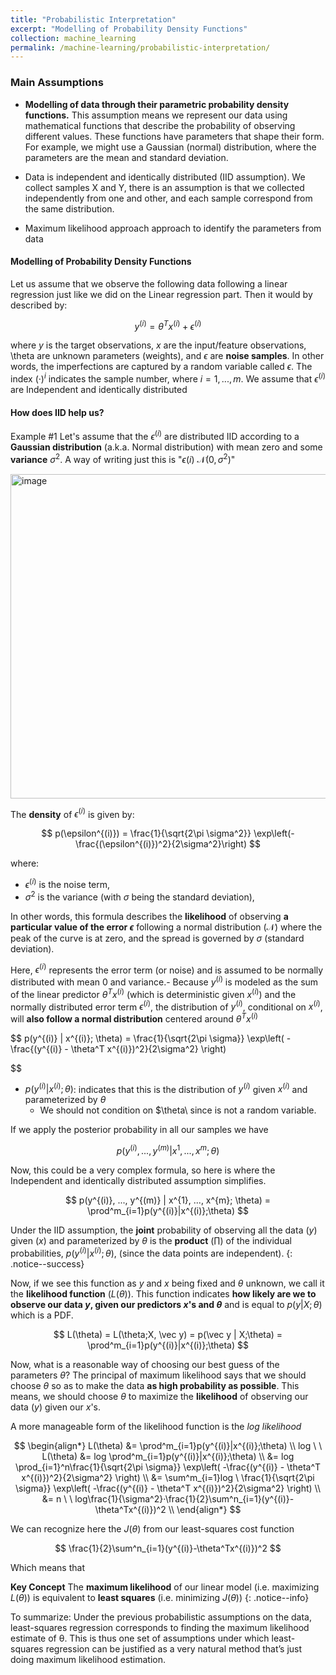 ```yaml
---
title: "Probabilistic Interpretation"
excerpt: "Modelling of Probability Density Functions"
collection: machine_learning
permalink: /machine-learning/probabilistic-interpretation/
---
```


### Main Assumptions
- **Modelling of data through their parametric probability density functions.** 
This assumption means we represent our data using mathematical functions that describe the probability of observing different values. These functions have parameters that shape their form. For example, we might use a Gaussian (normal) distribution, where the parameters are the mean and standard deviation.

- Data is independent and identically distributed (IID assumption). We collect samples X and Y, there is an assumption is that we collected independently from one and other, and each sample correspond from the same distribution.
- Maximum likelihood approach approach to identify the parameters from data

#### Modelling of Probability Density Functions
Let us assume that we observe the following data following a linear regression just like we did on the Linear regression part. Then it would by described by: 

$$
y^{(i)} = \theta^Tx^{(i)} + \epsilon^{(i)}
$$

where $y$ is the target observations, $x$ are the input/feature observations, \theta are unknown parameters (weights), and $\epsilon$ are **noise samples**. In other words, the imperfections are captured by a random variable called $\epsilon$. The index $(·)^{i}$ indicates the sample number, where $i = 1,...,m$. 
We assume that $\epsilon^{(i)}$ are Independent and identically distributed

#### How does IID help us? 
Example #1
Let's assume that the $\epsilon^{(i)}$ are distributed IID according to a **Gaussian distribution** (a.k.a. Normal distribution) with mean zero and some **variance** $\sigma^2$. 
A way of writing  just this is "$\epsilon{(i)} ~\mathcal{N}(0, \sigma^2)$"

<img width="519" alt="image" src="https://github.com/user-attachments/assets/15368b19-e1fc-4546-bf71-f18632f31a8f">


The **density** of $\epsilon^{(i)}$ is given by:

$$
p(\epsilon^{(i)}) = \frac{1}{\sqrt{2\pi \sigma^2}} \exp\left(-\frac{(\epsilon^{(i)})^2}{2\sigma^2}\right)
$$

where:
- $\epsilon^{(i)}$ is the noise term,
- $\sigma^2$ is the variance (with $\sigma$ being the standard deviation),

In other words, this formula describes the **likelihood** of observing **a particular value of the error $\epsilon$** following a normal distribution ($\mathcal{N}$) where the peak of the curve is at zero, and the spread is governed by $\sigma$ (standard deviation). 

Here, $\epsilon^{(i)}$ represents the error term (or noise) and is assumed to be normally distributed with mean 0 and variance.- Because $y^{(i)}$ is modeled as the sum of the linear predictor $\theta^T x^{(i)}$ (which is deterministic given $x^{(i)}$) and the normally distributed error term $\epsilon^{(i)}$, the distribution of $y^{(i)}$, conditional on $x^{(i)}$, will **also follow a normal distribution** centered around $\theta^T x^{(i)}$

$$
     p(y^{(i)} | x^{(i)}; \theta) = \frac{1}{\sqrt{2\pi \sigma}} \exp\left( -\frac{(y^{(i)} - \theta^T x^{(i)})^2}{2\sigma^2} \right)
     
$$

- $p(y^{(i)} | x^{(i)}; \theta)$: indicates that this is the distribution of $y^{(i)}$ given $x^{(i)}$ and parameterized by $θ$
	 - We should not condition on $\theta\ since is not a random variable. 

If we apply the posterior probability in all our samples we have

$$
p(y^{(i)}, ..., y^{(m)} | x^{1}, ..., x^{m}; \theta)
$$

Now, this could be a very complex formula, so here is where the Independent and identically distributed assumption simplifies. 

$$
p(y^{(i)}, ..., y^{(m)} | x^{1}, ..., x^{m}; \theta) = \prod^m_{i=1}p(y^{(i)}|x^{(i)};\theta)
$$

Under the IID assumption, the **joint** probability of observing all the data ($y$) given ($x$) and parameterized by $\theta$ is the **product** ($\prod$) of the individual probabilities, $p(y^{(i)}|x^{(i)};\theta)$, (since the data points are independent). 
{: .notice--success}

Now, if we see this function as $y$ and $x$ being fixed and $\theta$ unknown, we call it the **likelihood function** ($L(\theta$)). This function indicates **how likely are we to observe our data $y$, given our predictors $x$'s and $\theta$** and is equal to $p(y | X; \theta$) which is a PDF.

$$
L(\theta) = L(\theta;X, \vec y) = p(\vec y | X;\theta) = \prod^m_{i=1}p(y^{(i)}|x^{(i)};\theta)
$$


Now, what is a reasonable way of choosing our best guess of the parameters $θ$?
The principal of maximum likelihood says that we should choose $\theta$ so as to make the data **as high probability as possible**. This means, we should choose $\theta$ to maximize the **likelihood** of observing our data ($y$) given our $x$'s.  

A more manageable form of the likelihood function is the *log likelihood* 

$$
\begin{align*}
L(\theta) &=  \prod^m_{i=1}p(y^{(i)}|x^{(i)};\theta)
\\
log \ \ L(\theta) &=  log \prod^m_{i=1}p(y^{(i)}|x^{(i)};\theta)
\\ 
&= log \prod_{i=1}^n\frac{1}{\sqrt{2\pi \sigma}} \exp\left( -\frac{(y^{(i)} - \theta^T x^{(i)})^2}{2\sigma^2} \right)
\\ 
&= \sum^m_{i=1}log \ \frac{1}{\sqrt{2\pi \sigma}} \exp\left( -\frac{(y^{(i)} - \theta^T x^{(i)})^2}{2\sigma^2} \right)
\\ 
&= n \ \ log\frac{1}{\sigma^2}·\frac{1}{2}\sum^n_{i=1}(y^{(i)}-\theta^Tx^{(i)})^2
\\
\end{align*}
$$

We can recognize here the $J(\theta)$ from our least-squares cost function

$$
\frac{1}{2}\sum^n_{i=1}(y^{(i)}-\theta^Tx^{(i)})^2
$$

Which means that 

**Key Concept** The **maximum likelihood** of our linear model (i.e. maximizing $L(\theta)$) is equivalent to **least squares** (i.e. minimizing $J(\theta))$
{: .notice--info}

To summarize: Under the previous probabilistic assumptions on the data, least-squares regression corresponds to finding the maximum likelihood estimate of θ. This is thus one set of assumptions under which least-squares regression can be justified as a very natural method that’s just doing maximum likelihood estimation.


